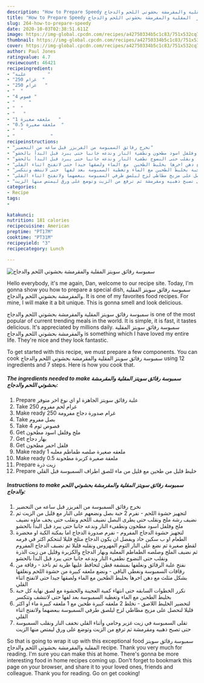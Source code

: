 ```yaml
---
description: "How to Prepare Speedy سمبوسة  رقائق سويتز  المقلية والمقرمشة بحشوتي اللحم والدجاج"
title: "How to Prepare Speedy سمبوسة  رقائق سويتز  المقلية والمقرمشة بحشوتي اللحم والدجاج"
slug: 264-how-to-prepare-speedy
date: 2020-10-03T02:38:51.611Z
image: https://img-global.cpcdn.com/recipes/a42750334b5c1c83/751x532cq70/الصورة-الرئيسية-لوصفةسمبوسة-رقائق-سويتز-المقلية-والمقرمشة-بحشوتي-اللحم-والدجاج.jpg
thumbnail: https://img-global.cpcdn.com/recipes/a42750334b5c1c83/751x532cq70/الصورة-الرئيسية-لوصفةسمبوسة-رقائق-سويتز-المقلية-والمقرمشة-بحشوتي-اللحم-والدجاج.jpg
cover: https://img-global.cpcdn.com/recipes/a42750334b5c1c83/751x532cq70/الصورة-الرئيسية-لوصفةسمبوسة-رقائق-سويتز-المقلية-والمقرمشة-بحشوتي-اللحم-والدجاج.jpg
author: Paul Jones
ratingvalue: 4.7
reviewcount: 46421
recipeingredient:
- "علبة        "
- "250 غرام  "
- "250 غرام   "
- "  "
- "4 فصوص "
- "     "
- "  "
- "   "
- "1 ملعقه صغيرة   "
- "0.5 ملعقة صغيرة  "
- "  "
- "             "
recipeinstructions:
- "نخرج رقائق السمبوسة من الفريزر قبل ساعه من التحضير"
- "لتجهيز حشوة اللحم  نفرم 2 حبة بصل ونضعهم على النار مع قليل من الزيت ثم نضيف رشة ملح ونقلب حتى يطرى البصل نضيف اللحم ونقلب حتى يجف ماؤه نضيف ملح وفلفل اسود مطحون ونطفىء النار وندعه جانبا حتى يبرد قبل البدأ بالحشو"
- "لتجهيز حشوة الدجاج المفروم  نفرم صدورة الدجاج اما بمكنة الكبة او محضرة الطعام او ب سكين حاد ويفضل ان يكون الدجاج مثلج قليلا  لنتحكم اكثر في فرمه لقطع صغيرة ثم نضع على النار الثوم المهروس ونقلبه قليلا  ثم نضبف الدجاج المفروم ثم نضيف  الملح وصلصه الطماطم المعلبة  وبهار الدجاج والكزبرة وقليل من زيت الذرة  ونقلب حتى النضوج نطفىء النار وندعه جانبا حتى يبرد قبل البدأ بالحشو"
- "نفتح علبة الرقائق ونغلفها بمنشفة قطن لتحافظ عليها طرية ثم ناخذ  رقاقة من رقاقات السمبوسة ونغطي الباقي   ونضع ملعقه كبيرة من حشوة اللحم ونغلقها بشكل مثلث مع دهن اخرها بخليط الطحين  مع الماء ولصقها جيدا حتى لاتفتح اثناء القلي"
- "نكرر الخطوات السابقه حتى انتهاء كمية العجينة والحشوة  مع لصق نهاية كل حبة بخليط الطحين مع الماء وتغطية السمبوسة بعد لفها  حتى لاتنشف وتتكسر"
- "لتحضير الخليط اللاصق  نخلط 2 ملعقه كبيرة طحين مع 1 ملعقه كبيرة ماء او اكثر قليلا لنحصل على مزيج مطاطي لزج ليلصق طرفي السمبوسة ببعضهما ولاتفتح اثناء القلي"
- "تقلى السمبوسة  في زيت غزير وحامي  وأثناء  القلي نخفف النار ونقلب السمبوسة حتى تصبح ذهبيه ومقرمشة ثم ترفع من الزيت وتوضع على ورق ليمتص منها الزيت"
categories:
- Recipe
tags:
- 

katakunci:  
nutrition: 181 calories
recipecuisine: American
preptime: "PT17M"
cooktime: "PT31M"
recipeyield: "3"
recipecategory: Lunch

---
```



![سمبوسة  رقائق سويتز  المقلية والمقرمشة بحشوتي اللحم والدجاج](https://img-global.cpcdn.com/recipes/a42750334b5c1c83/751x532cq70/الصورة-الرئيسية-لوصفةسمبوسة-رقائق-سويتز-المقلية-والمقرمشة-بحشوتي-اللحم-والدجاج.jpg)

Hello everybody, it's me again, Dan, welcome to our recipe site. Today, I'm gonna show you how to prepare a special dish, سمبوسة  رقائق سويتز  المقلية والمقرمشة بحشوتي اللحم والدجاج. It is one of my favorites food recipes. For mine, I will make it a bit unique. This is gonna smell and look delicious.

سمبوسة  رقائق سويتز  المقلية والمقرمشة بحشوتي اللحم والدجاج is one of the most popular of current trending meals in the world. It is simple, it is fast, it tastes delicious. It's appreciated by millions daily. سمبوسة  رقائق سويتز  المقلية والمقرمشة بحشوتي اللحم والدجاج is something which I have loved my entire life. They're nice and they look fantastic.




To get started with this recipe, we must prepare a few components. You can cook سمبوسة  رقائق سويتز  المقلية والمقرمشة بحشوتي اللحم والدجاج using 12 ingredients and 7 steps. Here is how you cook that.

<!--inarticleads1-->

##### The ingredients needed to make سمبوسة  رقائق سويتز  المقلية والمقرمشة بحشوتي اللحم والدجاج:

1. Prepare علبة رقائق سويتز الجاهزة او اي نوع اخر متوفر
1. Take 250 غرام لحم مفروم
1. Make ready 250 غرام صدورة دجاج مفرومة
1. Take  بصل مفروم
1. Take 4 فصوص ثوم
1. Get  ملح  وفلفل اسود مطحون
1. Get  بهار دجاج
1. Get  فلفل احمر مطحون
1. Make ready 1 ملعقه صغيرة صلصه طماطم معلبه
1. Make ready 0.5 ملعقة صغيرة كزبرة مطحونة
1. Prepare  زيت ذرة
1. Prepare  خليط قليل من طحين مع قليل من ماء للصق اطراف السمبوسة قبل القلي




<!--inarticleads2-->

##### Instructions to make سمبوسة  رقائق سويتز  المقلية والمقرمشة بحشوتي اللحم والدجاج:

1. نخرج رقائق السمبوسة من الفريزر قبل ساعه من التحضير
1. لتجهيز حشوة اللحم  - نفرم 2 حبة بصل ونضعهم على النار مع قليل من الزيت ثم نضيف رشة ملح ونقلب حتى يطرى البصل نضيف اللحم ونقلب حتى يجف ماؤه نضيف ملح وفلفل اسود مطحون ونطفىء النار وندعه جانبا حتى يبرد قبل البدأ بالحشو
1. لتجهيز حشوة الدجاج المفروم  - نفرم صدورة الدجاج اما بمكنة الكبة او محضرة الطعام او ب سكين حاد ويفضل ان يكون الدجاج مثلج قليلا  لنتحكم اكثر في فرمه لقطع صغيرة ثم نضع على النار الثوم المهروس ونقلبه قليلا  ثم نضبف الدجاج المفروم ثم نضيف  الملح وصلصه الطماطم المعلبة  وبهار الدجاج والكزبرة وقليل من زيت الذرة  ونقلب حتى النضوج نطفىء النار وندعه جانبا حتى يبرد قبل البدأ بالحشو
1. نفتح علبة الرقائق ونغلفها بمنشفة قطن لتحافظ عليها طرية ثم ناخذ  - رقاقة من رقاقات السمبوسة ونغطي الباقي  -  ونضع ملعقه كبيرة من حشوة اللحم ونغلقها بشكل مثلث مع دهن اخرها بخليط الطحين  مع الماء ولصقها جيدا حتى لاتفتح اثناء القلي
1. نكرر الخطوات السابقه حتى انتهاء كمية العجينة والحشوة  مع لصق نهاية كل حبة بخليط الطحين مع الماء وتغطية السمبوسة بعد لفها  حتى لاتنشف وتتكسر
1. لتحضير الخليط اللاصق  - نخلط 2 ملعقه كبيرة طحين مع 1 ملعقه كبيرة ماء او اكثر قليلا لنحصل على مزيج مطاطي لزج ليلصق طرفي السمبوسة ببعضهما ولاتفتح اثناء القلي
1. تقلى السمبوسة  في زيت غزير وحامي  وأثناء  القلي نخفف النار ونقلب السمبوسة حتى تصبح ذهبيه ومقرمشة ثم ترفع من الزيت وتوضع على ورق ليمتص منها الزيت




So that is going to wrap it up with this exceptional food سمبوسة  رقائق سويتز  المقلية والمقرمشة بحشوتي اللحم والدجاج recipe. Thank you very much for reading. I'm sure you can make this at home. There's gonna be more interesting food in home recipes coming up. Don't forget to bookmark this page on your browser, and share it to your loved ones, friends and colleague. Thank you for reading. Go on get cooking!
